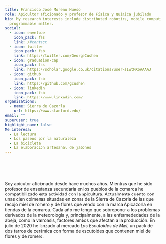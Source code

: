 ```yaml
---
title: Francisco José Moreno Hueso
role: Apicultor aficionado y profesor de Física y Química jubilado
bio: My research interests include distributed robotics, mobile computing and
  programmable matter.
social:
  - icon: envelope
    icon_pack: fas
    link: /#contact
  - icon: twitter
    icon_pack: fab
    link: https://twitter.com/GeorgeCushen
  - icon: graduation-cap
    icon_pack: fas
    link: https://scholar.google.co.uk/citations?user=sIwtMXoAAAAJ
  - icon: github
    icon_pack: fab
    link: https://github.com/gcushen
  - icon: linkedin
    icon_pack: fab
    link: https://www.linkedin.com/
organizations:
  - name: Sierra de Cazorla
    url: https://www.stanford.edu/
email: ""
superuser: true
highlight_name: false
Me interesa:
  - La lectura
  - Los paseos por la naturaleza
  - La bicicleta
  - La elaboración artesanal de jabones
---
```

```

```

![]()

```

```

![]()

![]()

Soy  apicutor aficionado desde hace muchos años. Mientras que he sido profesor de enseñanza secundaria en los pueblos de la comarca he compatibilizado esta actividad con la apicultura. Actualmente cuento con unas cien colmenas situadas en zonas de la Sierra de Cazorla de las que recojo miel de romero y de flores que vendo con la marca Apicazorla en tiendas de la comarca. Cada año me tengo que sobreponer a los problemas derivados de la meteorología y, principalmente, a las enfermededades de la abeja, como la varroasis, factores ambos que afectan a la producción. En julio de 2020 he lanzado al mercado *Los Escutoides de Miel*, un pack de dos tarros de cerámica con forma de escutoides que contienen miel de flores y de romero.